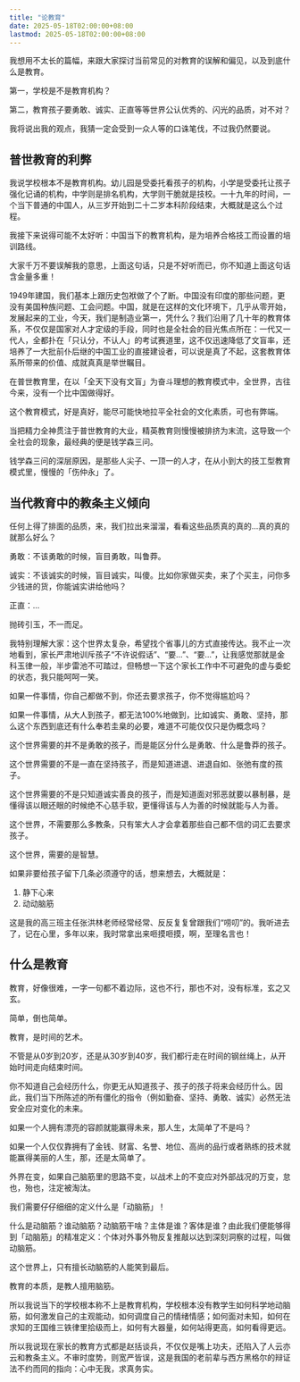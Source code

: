 ```yaml
---
title: "论教育"
date: 2025-05-18T02:00:00+08:00
lastmod: 2025-05-18T02:00:00+08:00
---
```


我想用不太长的篇幅，来跟大家探讨当前常见的对教育的误解和偏见，以及到底什么是教育。

<!--more-->

第一，学校是不是教育机构？

第二，教育孩子要勇敢、诚实、正直等等世界公认优秀的、闪光的品质，对不对？

我将说出我的观点，我猜一定会受到一众人等的口诛笔伐，不过我仍然要说。

## 普世教育的利弊

我说学校根本不是教育机构。幼儿园是受委托看孩子的机构，小学是受委托让孩子强化记诵的机构，中学则是排名机构，大学则干脆就是技校。一十九年的时间，一个当下普通的中国人，从三岁开始到二十二岁本科阶段结束，大概就是这么个过程。

我接下来说得可能不太好听：中国当下的教育机构，是为培养合格技工而设置的培训路线。

大家千万不要误解我的意思，上面这句话，只是不好听而已，你不知道上面这句话含金量多重！

1949年建国，我们基本上跟历史包袱做了个了断。中国没有印度的那些问题，更没有美国种族问题、工会问题。中国，就是在这样的文化环境下，几乎从零开始，发展起来的工业，今天，我们是制造业第一，凭什么？我们沿用了几十年的教育体系，不仅仅是国家对人才定级的手段，同时也是全社会的目光焦点所在：一代又一代人，全都扑在「只认分，不认人」的考试赛道里，这不仅迅速降低了文盲率，还培养了一大批前仆后继的中国工业的直接建设者，可以说是真了不起，这套教育体系所带来的价值、成就真真是举世瞩目。

在普世教育里，在以「全天下没有文盲」为奋斗理想的教育模式中，全世界，古往今来，没有一个比中国做得好。

这个教育模式，好是真好，能尽可能快地拉平全社会的文化素质，可也有弊端。

当把精力全神贯注于普世教育的大业，精英教育则慢慢被排挤为末流，这导致一个全社会的现象，最经典的便是钱学森三问。

钱学森三问的深层原因，是那些人尖子、一顶一的人才，在从小到大的技工型教育模式里，慢慢的「伤仲永」了。

## 当代教育中的教条主义倾向

任何上得了排面的品质，来，我们拉出来溜溜，看看这些品质真的真的...真的真的就那么好么？

勇敢：不该勇敢的时候，盲目勇敢，叫鲁莽。

诚实：不该诚实的时候，盲目诚实，叫傻。比如你家做买卖，来了个买主，问你多少钱进的货，你能诚实讲给他吗？

正直：...

抛砖引玉，不一而足。

我特别理解大家：这个世界太复杂，希望找个省事儿的方式直接传达。我不止一次地看到，家长严肃地训斥孩子“不许说假话”、“要...”、“要...”，让我感觉那就是金科玉律一般，半步雷池不可踏过，但畅想一下这个家长工作中不可避免的虚与委蛇的状态，我只能呵呵一笑。

如果一件事情，你自己都做不到，你还去要求孩子，你不觉得尴尬吗？

如果一件事情，从大人到孩子，都无法100%地做到，比如诚实、勇敢、坚持，那么这个东西到底还有什么奉若圭臬的必要，难道不可能仅仅只是伪概念吗？

这个世界需要的并不是勇敢的孩子，而是能区分什么是勇敢、什么是鲁莽的孩子。

这个世界需要的不是一直在坚持孩子，而是知道进退、进退自如、张弛有度的孩子。

这个世界需要的不是只知道诚实善良的孩子，而是知道面对邪恶就要以暴制暴，是懂得该以眼还眼的时候绝不心慈手软，更懂得该与人为善的时候就能与人为善。

这个世界，不需要那么多教条，只有笨大人才会拿着那些自己都不信的词汇去要求孩子。

这个世界，需要的是智慧。

如果非要给孩子留下几条必须遵守的话，想来想去，大概就是：
1. 静下心来
2. 动动脑筋

这是我的高三班主任张洪林老师经常经常、反反复复曾跟我们“唠叨”的。我听进去了，记在心里，多年以来，我时常拿出来咂摸咂摸，啊，至理名言也！

## 什么是教育

教育，好像很难，一字一句都不着边际，这也不行，那也不对，没有标准，玄之又玄。

简单，倒也简单。

教育，是时间的艺术。

不管是从0岁到20岁，还是从30岁到40岁，我们都行走在时间的钢丝绳上，从开始时间走向结束时间。

你不知道自己会经历什么，你更无从知道孩子、孩子的孩子将来会经历什么。因此，我们当下所陈述的所有僵化的指令（例如勤奋、坚持、勇敢、诚实）必然无法安全应对变化的未来。

如果一个人拥有漂亮的容颜就能赢得未来，那人生，太简单了不是吗？

如果一个人仅仅靠拥有了金钱、财富、名誉、地位、高尚的品行或者熟练的技术就能赢得美丽的人生，那，还是太简单了。

外界在变，如果自己脑筋里的思路不变，以战术上的不变应对外部战况的万变，怠也，殆也，注定被淘汰。

我们需要仔仔细细的定义什么是「动脑筋」！

什么是动脑筋？谁动脑筋？动脑筋干啥？主体是谁？客体是谁？由此我们便能够得到「动脑筋」的精准定义：个体对外事外物反复推敲以达到深刻洞察的过程，叫做动脑筋。

这个世界上，只有擅长动脑筋的人能笑到最后。

教育的本质，是教人擅用脑筋。

所以我说当下的学校根本称不上是教育机构，学校根本没有教学生如何科学地动脑筋，如何激发自己的主观能动，如何调度自己的情绪情感；如何面对未知，如何在求知的王国维三铁律里拾级而上，如何有大器量，如何站得更高，如何看得更远。

所以我说现在家长的教育方式都是赵括谈兵，不仅仅是嘴上功夫，还陷入了人云亦云和教条主义。不审时度势，则宽严皆误，这是我国的老前辈与西方黑格尔的辩证法不约而同的指向：心中无我，求真务实。